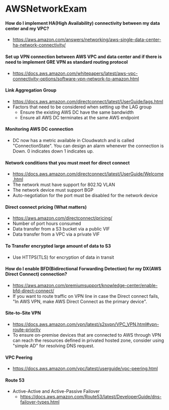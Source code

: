 # AWSNetworkExam


#### How do I implement HA(High Availability) connectivity between my data center and my VPC?
  * https://aws.amazon.com/answers/networking/aws-single-data-center-ha-network-connectivity/
#### Set up VPN connection between AWS VPC and data center and if there is need to implement GRE VPN as standard routing protocol
  * https://docs.aws.amazon.com/whitepapers/latest/aws-vpc-connectivity-options/software-vpn-network-to-amazon.html
#### Link Aggregation Group
  * https://docs.aws.amazon.com/directconnect/latest/UserGuide/lags.html
  * Factors that need to be considered when setting up the LAG group
    * Ensure the existing AWS DC have the same bandwidth
    * Ensure all AWS DC terminates at the same AWS endpoint
#### Monitoring AWS DC connection
  * DC now has a metric available in Cloudwatch and is called "ConnectionState". You can design an alarm whenever the connection is Down. 0 indicates down 1 indicates up.
#### Network conditions that you must meet for direct connect
  * https://docs.aws.amazon.com/directconnect/latest/UserGuide/Welcome.html
  * The network must have support for 802.1Q VLAN
  * The network device must support BGP
  * Auto-negotiation for the port must be disabled for the network device
#### Direct connect pricing (What matters)
  * https://aws.amazon.com/directconnect/pricing/
  * Number of port hours consumed
  * Data transfer from a S3 bucket via a public VIF
  * Data transfer from a VPC via a private VIF
#### To Transfer encrypted large amount of data to S3 
  * Use HTTPS(TLS) for encryption of data in transit
#### How do I enable BFD(Bidirectional Forwarding Detection) for my DX(AWS Direct Connect) connection?
  * https://aws.amazon.com/premiumsupport/knowledge-center/enable-bfd-direct-connect/
  * If you want to route traffic on VPN line in case the Direct connect fails, "In AWS VPN, make AWS Direct Connect as the primary device".
#### Site-to-Site VPN
  * https://docs.aws.amazon.com/vpn/latest/s2svpn/VPC_VPN.html#vpn-route-priority
  * To ensure on-premise devices that are connected to AWS through VPN can reach the resources defined in privated hosted zone, consider using "simple AD" for resolving DNS request.
#### VPC Peering
  * https://docs.aws.amazon.com/vpc/latest/userguide/vpc-peering.html
#### Route 53
  * Active-Active and Active-Passive Failover
    * https://docs.aws.amazon.com/Route53/latest/DeveloperGuide/dns-failover-types.html
  
  
